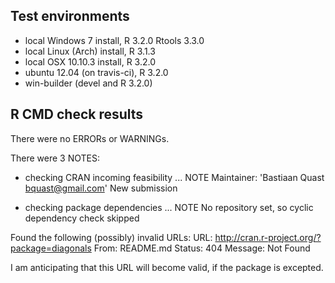 ## Test environments
* local Windows 7 install, R 3.2.0 Rtools 3.3.0
* local Linux (Arch) install, R 3.1.3
* local OSX 10.10.3 install, R 3.2.0
* ubuntu 12.04 (on travis-ci), R 3.2.0
* win-builder (devel and R 3.2.0)

## R CMD check results
There were no ERRORs or WARNINGs. 

There were 3 NOTES:

* checking CRAN incoming feasibility ... NOTE
Maintainer: 'Bastiaan Quast <bquast@gmail.com>'
New submission

* checking package dependencies ... NOTE
  No repository set, so cyclic dependency check skipped

Found the following (possibly) invalid URLs:
 URL: http://cran.r-project.org/?package=diagonals
   From: README.md
   Status: 404
   Message: Not Found

I am anticipating that this URL will become valid, if the package is excepted.
